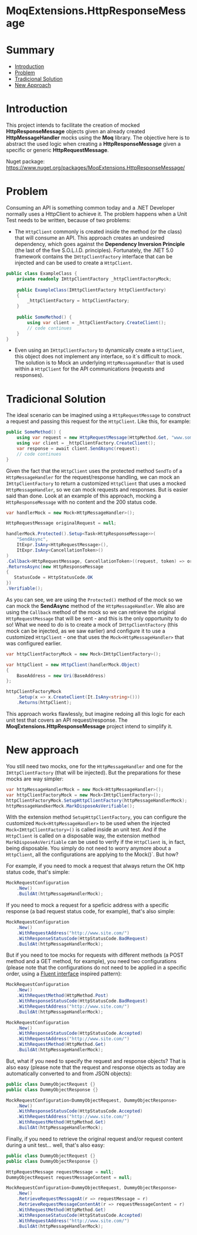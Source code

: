 MoqExtensions.HttpResponseMessage
=============================

# Summary

- [Introduction](#introduction)
- [Problem](#problem)
- [Tradicional Solution](#tradicional-solution)
- [New Approach](#new-approach)

# Introduction

This project intends to facilitate the creation of mocked **HttpResponseMessage** objects given an already created **HttpMessageHandler** mocks using the **Moq** library. The objective here is to abstract the used logic when creating a **HttpResponseMessage** given a specific or generic **HttpRequestMessage**.

Nuget package: https://www.nuget.org/packages/MoqExtensions.HttpResponseMessage/



# Problem

Consuming an API is something common today and a .NET Developer normally uses a HttpClient to achieve it. The problem happens when a Unit Test needs to be written, because of two problems:

- The `HttpClient` commonly is created inside the method (or the class) that will consume an API. This approach creates an undesired dependency, which goes against the **Dependency Inversion Principle** (the last of the five S.O.L.I.D. principles). Fortunately, the .NET 5.0 framework contains the `IHttpClientFactory` interface that can be injected and can be used to create a `HttpClient`.

```csharp
public class ExampleClass {
    private readonly IHttpClientFactory _httpClientFactoryMock;
    
    public ExampleClass(IHttpClientFactory httpClientFactory)
    {
        _httpClientFactory = httpClientFactory;
    }
    
    public SomeMethod() {
        using var client = _httpClientFactory.CreateClient();
        // code continues
    }
}
```

- Even using an `IHttpClientFactory` to dynamically create a `HttpClient`, this object does not implement any interface, so it´s difficult to mock. The solution is to Mock an underlying `HttpMessageHandler` that is used within a `HttpClient` for the API communications (requests and responses).



# Tradicional Solution

The ideal scenario can be imagined using a `HttpRequestMessage` to construct a request and passing this request for the `HttpClient`. Like this, for example:

```csharp
public SomeMethod() {
    using var request = new HttpRequestMessage(HttpMethod.Get, "www.someaddress.com/api");
    using var client = _httpClientFactory.CreateClient();
    var response = await client.SendAsync(request);
    // code continues    
}
```

Given the fact that the `HttpClient` uses the protected method `SendTo` of a `HttpMessageHandler` for the request/response handling, we can mock an `IHttpClientFactory` to return a customized `HttpClient` that uses a mocked `HttpMessageHandler`, so we can mock requests and responses. But is easier said than done. Look at an example of this approach, mocking a `HttpResponseMessage` with no content and the 200 status code.

```csharp
var handlerMock = new Mock<HttpMessageHandler>();

HttpRequestMessage originalRequest = null;

handlerMock.Protected().Setup<Task<HttpResponseMessage>>(
    "SendAsync",
    ItExpr.IsAny<HttpRequestMessage>(),
    ItExpr.IsAny<CancellationToken>()
)
.Callback<HttpRequestMessage, CancellationToken>((request, token) => originalRequest = request)
.ReturnsAsync(new HttpResponseMessage
{
   StatusCode = HttpStatusCode.OK
})
.Verifiable();
```

As you can see, we are using the `Protected()` method of the mock so we can mock the **SendAsync** method of the `HttpMessageHandler`. We also are using the `Callback` method of the mock so we can retrieve the original `HttpRequestMessage` that will be sent - and this is the only opportunity to do so! What we need to do is to create a mock of `IHttpClientFactory` (this mock can be injected, as we saw earlier) and configure it to use a customized `HttpClient` - one that uses the `Mock<HttpMessageHandler>` that was configured earlier.

```csharp
var httpClientFactoryMock = new Mock<IHttpClientFactory>();

var httpClient = new HttpClient(handlerMock.Object)
{
	BaseAddress = new Uri(BaseAddress)
};

httpClientFactoryMock
	.Setup(x => x.CreateClient(It.IsAny<string>()))
	.Returns(httpClient);
```

This approach works flawlessly, but imagine redoing all this logic for each unit test that covers an API request/response. The **MoqExtensions.HttpResponseMessage** project intend to simplify it.



# New approach

You still need two mocks, one for the `HttpMessageHandler` and one for the `IHttpClientFactory` (that will be injected). But the preparations for these mocks are way simpler:

```csharp
var httpMessageHandlerMock = new Mock<HttpMessageHandler>();
var httpClientFactoryMock = new Mock<IHttpClientFactory>();
httpClientFactoryMock.SetupHttpClientFactory(httpMessageHandlerMock);
httpMessageHandkerMock.MarkDisposeAsVerifiable();
```

With the extension method `SetupHttpClientFactory`, you can configure the customized `Mock<HttpMessageHandler>` to be used when the injected `Mock<IHttpClientFactory>()` is called inside an unit test. And if the `HttpClient` is called on a disposable way, the extension method `MarkDisposeAsVerifiable` can be used to verify if the `HttpClient` is, in fact, being disposable. You simply do not need to worry anymore about a `HttpClient`, all the configurations are applying to the Mock<IHttpClientFactory>()`. But how?

For example, if you need to mock a request that always return the OK http status code, that's simple:

```csharp
MockRequestConfiguration
    .New()
    .BuildAt(httpMessageHandlerMock);
```

If you need to mock a request for a speficic address with a specific response (a bad request status code, for example), that's also simple:

```csharp
MockRequestConfiguration
    .New()
    .WithRequestAddress("http://www.site.com/")
    .WithResponseStatusCode(HttpStatusCode.BadRequest)
    .BuildAt(httpMessageHandlerMock);
```

But if you need to toe mocks for requests with different methods (a POST method and a GET method, for example), you need two configurations (please note that the configurations do not need to be applied in a specific order, using a [Fluent interface](https://en.wikipedia.org/wiki/Fluent_interface) inspired pattern):

```csharp
MockRequestConfiguration
    .New()
    .WithRequestMethod(HttpMethod.Post)
    .WithResponseStatusCode(HttpStatusCode.BadRequest)
    .WithRequestAddress("http://www.site.com/")    
    .BuildAt(httpMessageHandlerMock);
```

```csharp
MockRequestConfiguration
    .New()    
    .WithResponseStatusCode(HttpStatusCode.Accepted)    
    .WithRequestAddress("http://www.site.com/")   
    .WithRequestMethod(HttpMethod.Get)
    .BuildAt(httpMessageHandlerMock);
```

But, what if you need to specify the request and response objects? That is also easy (please note that the request and response objects as today are automatically converted to and from JSON objects):

```csharp
public class DummyObjectRequest {}
public class DummyObjectResponse {}

MockRequestConfiguration<DummyObjectRequest, DummyObjectResponse>
    .New()    
    .WithResponseStatusCode(HttpStatusCode.Accepted)    
    .WithRequestAddress("http://www.site.com/")   
    .WithRequestMethod(HttpMethod.Get)
    .BuildAt(httpMessageHandlerMock);
```

Finally, if you need to retrieve the original request and/or request content during a unit test... well, that's also easy:

```csharp
public class DummyObjectRequest {}
public class DummyObjectResponse {}

HttpRequestMessage requestMessage = null;
DummyObjectRequest requestMessageContent = null;

MockRequestConfiguration<DummyObjectRequest, DummyObjectResponse>
    .New()
    .RetrieveRequestMessageAt(r => requestMessage = r)
    .RetrieveRequestMessageContentAt(r => requestMessageContent = r)
    .WithRequestMethod(HttpMethod.Get)
    .WithResponseStatusCode(HttpStatusCode.Accepted)    
    .WithRequestAddress("http://www.site.com/")
    .BuildAt(httpMessageHandlerMock);
```

